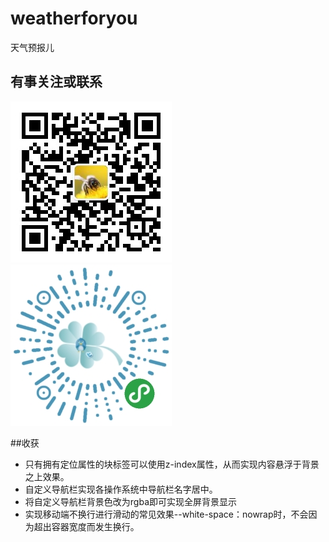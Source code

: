 # weatherforyou
天气预报儿

## 有事关注或联系
![](weixingongzhonghao.jpg)
![](xiaochengxu.jpg)

##收获
- 只有拥有定位属性的块标签可以使用z-index属性，从而实现内容悬浮于背景之上效果。
- 自定义导航栏实现各操作系统中导航栏名字居中。
- 将自定义导航栏背景色改为rgba即可实现全屏背景显示
- 实现移动端不换行进行滑动的常见效果--white-space：nowrap时，不会因为超出容器宽度而发生换行。





